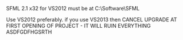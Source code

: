 SFML 2.1 x32 for VS2012 must be at C:\Software\SFML

Use VS2012 preferably. if you use VS2013 then CANCEL UPGRADE AT FIRST OPENING OF PROJECT - IT WILL RUIN EVERYTHING ASDFGDFHGSRTH